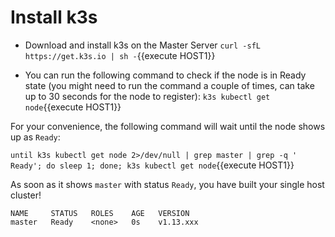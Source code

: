 # Install k3s

* Download and install k3s on the Master Server
`curl -sfL https://get.k3s.io | sh -`{{execute HOST1}}

*  You can run the following command to check if the node is in Ready state (you might need to run the command a couple of times, can take up to 30 seconds for the node to register):
  `k3s kubectl get node`{{execute HOST1}}

For your convenience, the following command will wait until the node shows up as `Ready`:

`until k3s kubectl get node 2>/dev/null | grep master | grep -q ' Ready'; do sleep 1; done; k3s kubectl get node`{{execute HOST1}}

As soon as it shows `master` with status `Ready`, you have built your single host cluster!

```
NAME     STATUS   ROLES    AGE   VERSION
master   Ready    <none>   0s    v1.13.xxx
```